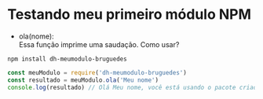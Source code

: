 # Testando meu primeiro módulo NPM
- ola(nome):  
  Essa função imprime uma saudação.
Como usar?
```shel
npm install dh-meumodulo-bruguedes
```
```js
const meuModulo = require('dh-meumodulo-bruguedes')
const resultado = meuModulo.ola('Meu nome')
console.log(resultado) // Olá Meu nome, você está usando o pacote criado by Bruno Guedes
```